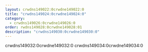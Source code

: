 ```yaml
---
layout: crwdns149022:0crwdne149022:0
title: "crwdns149024:0crwdne149024:0"
category:
  - crwdns149026:0crwdne149026:0
order: rwdns149028:0crwdne149028:01
description: "crwdns149030:0crwdne149030:0"
---
```

crwdns149032:0crwdne149032:0 crwdns149034:0crwdne149034:0